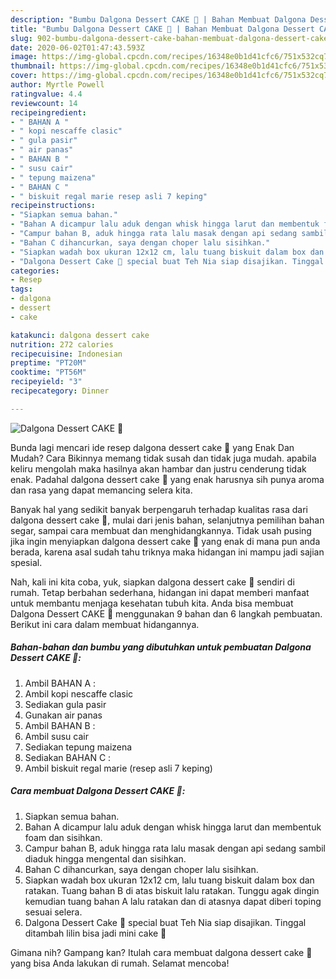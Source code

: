 ```yaml
---
description: "Bumbu Dalgona Dessert CAKE 🎂 | Bahan Membuat Dalgona Dessert CAKE 🎂 Yang Sedap"
title: "Bumbu Dalgona Dessert CAKE 🎂 | Bahan Membuat Dalgona Dessert CAKE 🎂 Yang Sedap"
slug: 902-bumbu-dalgona-dessert-cake-bahan-membuat-dalgona-dessert-cake-yang-sedap
date: 2020-06-02T01:47:43.593Z
image: https://img-global.cpcdn.com/recipes/16348e0b1d41cfc6/751x532cq70/dalgona-dessert-cake-🎂-foto-resep-utama.jpg
thumbnail: https://img-global.cpcdn.com/recipes/16348e0b1d41cfc6/751x532cq70/dalgona-dessert-cake-🎂-foto-resep-utama.jpg
cover: https://img-global.cpcdn.com/recipes/16348e0b1d41cfc6/751x532cq70/dalgona-dessert-cake-🎂-foto-resep-utama.jpg
author: Myrtle Powell
ratingvalue: 4.4
reviewcount: 14
recipeingredient:
- " BAHAN A "
- " kopi nescaffe clasic"
- " gula pasir"
- " air panas"
- " BAHAN B "
- " susu cair"
- " tepung maizena"
- " BAHAN C "
- " biskuit regal marie resep asli 7 keping"
recipeinstructions:
- "Siapkan semua bahan."
- "Bahan A dicampur lalu aduk dengan whisk hingga larut dan membentuk foam dan sisihkan."
- "Campur bahan B, aduk hingga rata lalu masak dengan api sedang sambil diaduk hingga mengental dan sisihkan."
- "Bahan C dihancurkan, saya dengan choper lalu sisihkan."
- "Siapkan wadah box ukuran 12x12 cm, lalu tuang biskuit dalam box dan ratakan. Tuang bahan B di atas biskuit lalu ratakan. Tunggu agak dingin kemudian tuang bahan A lalu ratakan dan di atasnya dapat diberi toping sesuai selera."
- "Dalgona Dessert Cake 🎂 special buat Teh Nia siap disajikan. Tinggal ditambah lilin bisa jadi mini cake 🤩"
categories:
- Resep
tags:
- dalgona
- dessert
- cake

katakunci: dalgona dessert cake 
nutrition: 272 calories
recipecuisine: Indonesian
preptime: "PT20M"
cooktime: "PT56M"
recipeyield: "3"
recipecategory: Dinner

---
```



![Dalgona Dessert CAKE 🎂](https://img-global.cpcdn.com/recipes/16348e0b1d41cfc6/751x532cq70/dalgona-dessert-cake-🎂-foto-resep-utama.jpg)

Bunda lagi mencari ide resep dalgona dessert cake 🎂 yang Enak Dan Mudah? Cara Bikinnya memang tidak susah dan tidak juga mudah. apabila keliru mengolah maka hasilnya akan hambar dan justru cenderung tidak enak. Padahal dalgona dessert cake 🎂 yang enak harusnya sih punya aroma dan rasa yang dapat memancing selera kita.

Banyak hal yang sedikit banyak berpengaruh terhadap kualitas rasa dari dalgona dessert cake 🎂, mulai dari jenis bahan, selanjutnya pemilihan bahan segar, sampai cara membuat dan menghidangkannya. Tidak usah pusing jika ingin menyiapkan dalgona dessert cake 🎂 yang enak di mana pun anda berada, karena asal sudah tahu triknya maka hidangan ini mampu jadi sajian spesial.




Nah, kali ini kita coba, yuk, siapkan dalgona dessert cake 🎂 sendiri di rumah. Tetap berbahan sederhana, hidangan ini dapat memberi manfaat untuk membantu menjaga kesehatan tubuh kita. Anda bisa membuat Dalgona Dessert CAKE 🎂 menggunakan 9 bahan dan 6 langkah pembuatan. Berikut ini cara dalam membuat hidangannya.

<!--inarticleads1-->

##### Bahan-bahan dan bumbu yang dibutuhkan untuk pembuatan Dalgona Dessert CAKE 🎂:

1. Ambil  BAHAN A :
1. Ambil  kopi nescaffe clasic
1. Sediakan  gula pasir
1. Gunakan  air panas
1. Ambil  BAHAN B :
1. Ambil  susu cair
1. Sediakan  tepung maizena
1. Sediakan  BAHAN C :
1. Ambil  biskuit regal marie (resep asli 7 keping)




<!--inarticleads2-->

##### Cara membuat Dalgona Dessert CAKE 🎂:

1. Siapkan semua bahan.
1. Bahan A dicampur lalu aduk dengan whisk hingga larut dan membentuk foam dan sisihkan.
1. Campur bahan B, aduk hingga rata lalu masak dengan api sedang sambil diaduk hingga mengental dan sisihkan.
1. Bahan C dihancurkan, saya dengan choper lalu sisihkan.
1. Siapkan wadah box ukuran 12x12 cm, lalu tuang biskuit dalam box dan ratakan. Tuang bahan B di atas biskuit lalu ratakan. Tunggu agak dingin kemudian tuang bahan A lalu ratakan dan di atasnya dapat diberi toping sesuai selera.
1. Dalgona Dessert Cake 🎂 special buat Teh Nia siap disajikan. Tinggal ditambah lilin bisa jadi mini cake 🤩




Gimana nih? Gampang kan? Itulah cara membuat dalgona dessert cake 🎂 yang bisa Anda lakukan di rumah. Selamat mencoba!
